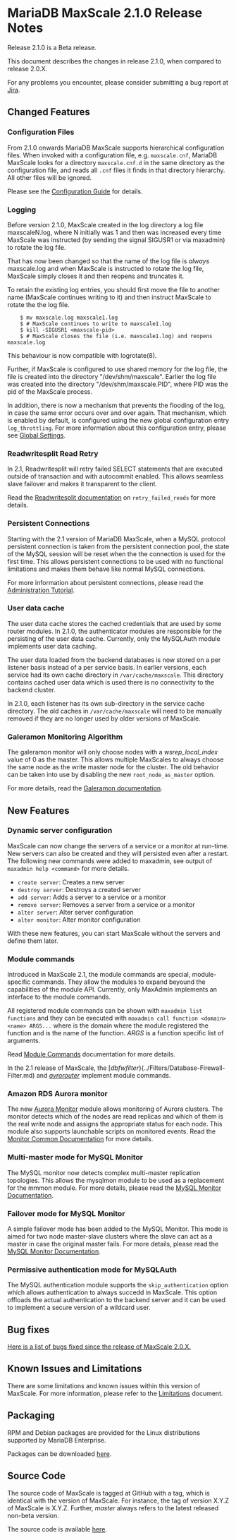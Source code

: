# MariaDB MaxScale 2.1.0 Release Notes

Release 2.1.0 is a Beta release.

This document describes the changes in release 2.1.0, when compared to
release 2.0.X.

For any problems you encounter, please consider submitting a bug
report at [Jira](https://jira.mariadb.org).

## Changed Features

### Configuration Files

From 2.1.0 onwards MariaDB MaxScale supports hierarchical configuration
files. When invoked with a configuration file, e.g. `maxscale.cnf`, MariaDB
MaxScale looks for a directory `maxscale.cnf.d` in the same directory as the
configuration file, and reads all `.cnf` files it finds in that directory
hierarchy. All other files will be ignored.

Please see the
[Configuration Guide](../Getting-Started/Configuration-Guide.md#configuration)
for details.

### Logging

Before version 2.1.0, MaxScale created in the log directory a log file
maxscaleN.log, where N initially was 1 and then was increased every time
MaxScale was instructed (by sending the signal SIGUSR1 or via maxadmin)
to rotate the log file.

That has now been changed so that the name of the log file is *always*
maxscale.log and when MaxScale is instructed to rotate the log file,
MaxScale simply closes it and then reopens and truncates it.

To retain the existing log entries, you should first move the file to
another name (MaxScale continues writing to it) and then instruct
MaxScale to rotate the the log file.

```
    $ mv maxscale.log maxscale1.log
    $ # MaxScale continues to write to maxscale1.log
    $ kill -SIGUSR1 <maxscale-pid>
    $ # MaxScale closes the file (i.e. maxscale1.log) and reopens maxscale.log
```

This behaviour is now compatible with logrotate(8).

Further, if MaxScale is configured to use shared memory for the log file,
the file is created into the directory "/dev/shm/maxscale". Earlier the
log file was created into the directory "/dev/shm/maxscale.PID", where PID
was the pid of the MaxScale process.

In addition, there is now a mechanism that prevents the flooding of the log, in
case the same error occurs over and over again. That mechanism, which is enabled
by default, is configured using the new global configuration entry `log_throttling`.
For more information about this configuration entry, please see
[Global Settings](../Getting-Started/Configuration-Guide.md#global-settings).

### Readwritesplit Read Retry

In 2.1, Readwritesplit will retry failed SELECT statements that are
executed outside of transaction and with autocommit enabled. This allows
seamless slave failover and makes it transparent to the client.

Read the [Readwritesplit documentation](../Routers/ReadWriteSplit.md) on
`retry_failed_reads` for more details.

### Persistent Connections

Starting with the 2.1 version of MariaDB MaxScale, when a MySQL protocol
persistent connection is taken from the persistent connection pool, the
state of the MySQL session will be reset when the the connection is used
for the first time. This allows persistent connections to be used with no
functional limitations and makes them behave like normal MySQL
connections.

For more information about persistent connections, please read the
[Administration Tutorial](../Tutorials/Administration-Tutorial.md).

### User data cache

The user data cache stores the cached credentials that are used by some router
modules. In 2.1.0, the authenticator modules are responsible for the persisting
of the user data cache. Currently, only the MySQLAuth module implements user
data caching.

The user data loaded from the backend databases is now stored on a per listener
basis instead of a per service basis. In earlier versions, each service had its own
cache directory in `/var/cache/maxscale`. This directory contains cached user
data which is used there is no connectivity to the backend cluster.

In 2.1.0, each listener has its own sub-directory in the service cache
directory. The old caches in `/var/cache/maxscale` will need to be manually
removed if they are no longer used by older versions of MaxScale.

### Galeramon Monitoring Algorithm

The galeramon monitor will only choose nodes with a _wsrep_local_index_
value of 0 as the master. This allows multiple MaxScales to always choose
the same node as the write master node for the cluster. The old behavior
can be taken into use by disabling the new `root_node_as_master` option.

For more details, read the [Galeramon documentation](../Monitors/Galera-Monitor.md).

## New Features

### Dynamic server configuration

MaxScale can now change the servers of a service or a monitor at run-time. New
servers can also be created and they will persisted even after a restart. The
following new commands were added to maxadmin, see output of `maxadmin help
<command>` for more details.

- `create server`: Creates a new server
- `destroy server`: Destroys a created server
- `add server`: Adds a server to a service or a monitor
- `remove server`: Removes a server from a service or a monitor
- `alter server`: Alter server configuration
- `alter monitor`: Alter monitor configuration

With these new features, you can start MaxScale without the servers and define
them later.

### Module commands

Introduced in MaxScale 2.1, the module commands are special, module-specific
commands. They allow the modules to expand beyound the capabilities of the
module API. Currently, only MaxAdmin implements an interface to the module
commands.

All registered module commands can be shown with `maxadmin list functions` and
they can be executed with `maxadmin call function <domain> <name> ARGS...` where
_<domain>_ is the domain where the module registered the function and _<name>_
is the name of the function. _ARGS_ is a function specific list of arguments.

Read [Module Commands](../Reference/Module-Commands.md) documentation for more details.

In the 2.1 release of MaxScale, the [_dbfwfilter_}(../Filters/Database-Firewall-Filter.md)
and [_avrorouter_](../Routers/Avrorouter.md) implement module commands.

### Amazon RDS Aurora monitor

The new [Aurora Monitor](../Monitors/Aurora-Monitor.md) module allows monitoring
of Aurora clusters. The monitor detects which of the nodes are read replicas and
which of them is the real write node and assigns the appropriate status for each
node. This module also supports launchable scripts on monitored events. Read the
[Monitor Common Documentation](../Monitors/Monitor-Common.md) for more details.

### Multi-master mode for MySQL Monitor

The MySQL monitor now detects complex multi-master replication
topologies. This allows the mysqlmon module to be used as a replacement
for the mmmon module. For more details, please read the
[MySQL Monitor Documentation](../Monitors/MySQL-Monitor.md).

### Failover mode for MySQL Monitor

A simple failover mode has been added to the MySQL Monitor. This mode is
aimed for two node master-slave clusters where the slave can act as a
master in case the original master fails. For more details, please read
the [MySQL Monitor Documentation](../Monitors/MySQL-Monitor.md).

### Permissive authentication mode for MySQLAuth

The MySQL authentication module supports the `skip_authentication` option which
allows authentication to always succedd in MaxScale. This option offloads the
actual authentication to the backend server and it can be used to implement a
secure version of a wildcard user.

## Bug fixes

[Here is a list of bugs fixed since the release of MaxScale 2.0.X.](https://jira.mariadb.org/browse/MXS-739?jql=project%20%3D%20MXS%20AND%20issuetype%20%3D%20Bug%20AND%20resolution%20in%20(Fixed%2C%20Done)%20AND%20fixVersion%20%3D%202.0.0)


## Known Issues and Limitations

There are some limitations and known issues within this version of MaxScale.
For more information, please refer to the [Limitations](../About/Limitations.md) document.

## Packaging

RPM and Debian packages are provided for the Linux distributions supported
by MariaDB Enterprise.

Packages can be downloaded [here](https://mariadb.com/resources/downloads).

## Source Code

The source code of MaxScale is tagged at GitHub with a tag, which is identical
with the version of MaxScale. For instance, the tag of version X.Y.Z of MaxScale
is X.Y.Z. Further, *master* always refers to the latest released non-beta version.

The source code is available [here](https://github.com/mariadb-corporation/MaxScale).
